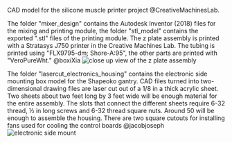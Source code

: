 CAD model for the silicone muscle printer project @CreativeMachinesLab.

The folder "mixer_design" contains the Autodesk Inventor (2018) files for the mixing and printing module, the folder "stl_model" contains the exported ".stl" files of the printing module. The z plate assembly is printed with a Stratasys J750 printer in the Creative Machines Lab. The tubing is printed using "FLX9795-dm; Shore-A:95", the other parts are printed with "VeroPureWht." @boxiXia
![close up view of the z plate assembly](https://github.com/boxiXia/Soft-Muscle-Printing/blob/master/modeling/figures/zplate_assembly_closeup.png)



The folder "lasercut_electronics_housing" contains the electronic side mounting box model for the Shapeoko gantry. CAD files turned into two-dimensional drawing files are laser cut out of a 1/8 in a thick acrylic sheet. Two sheets about two feet long by 3 feet wide will be enough material for the entire assembly. The slots that connect the different sheets require 6-32 thread, ½ in long screws and 6-32 thread square nuts. Around 50 will be enough to assemble the housing. There are two square cutouts for installing fans used for cooling the control boards @jacobjoseph
![electronic side mount](https://github.com/boxiXia/Soft-Muscle-Printing/blob/master/modeling/figures/Electronics_sidemount.JPG)